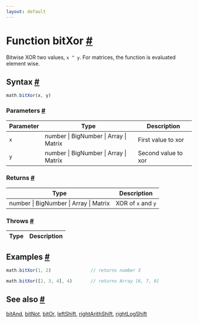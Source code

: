 ```yaml
---
layout: default
---
```


<!-- Note: This file is automatically generated from source code comments. Changes made in this file will be overridden. -->

<h1 id="function-bitxor">Function bitXor <a href="#function-bitxor" title="Permalink">#</a></h1>

Bitwise XOR two values, `x ^ y`.
For matrices, the function is evaluated element wise.


<h2 id="syntax">Syntax <a href="#syntax" title="Permalink">#</a></h2>

```js
math.bitXor(x, y)
```

<h3 id="parameters">Parameters <a href="#parameters" title="Permalink">#</a></h3>

Parameter | Type | Description
--------- | ---- | -----------
`x` | number &#124; BigNumber &#124; Array &#124; Matrix | First value to xor
`y` | number &#124; BigNumber &#124; Array &#124; Matrix | Second value to xor

<h3 id="returns">Returns <a href="#returns" title="Permalink">#</a></h3>

Type | Description
---- | -----------
number &#124; BigNumber &#124; Array &#124; Matrix | XOR of `x` and `y`


<h3 id="throws">Throws <a href="#throws" title="Permalink">#</a></h3>

Type | Description
---- | -----------


<h2 id="examples">Examples <a href="#examples" title="Permalink">#</a></h2>

```js
math.bitXor(1, 2)               // returns number 3

math.bitXor([2, 3, 4], 4)       // returns Array [6, 7, 0]
```


<h2 id="see-also">See also <a href="#see-also" title="Permalink">#</a></h2>

[bitAnd](bitAnd.html),
[bitNot](bitNot.html),
[bitOr](bitOr.html),
[leftShift](leftShift.html),
[rightArithShift](rightArithShift.html),
[rightLogShift](rightLogShift.html)
